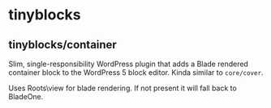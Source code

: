 # tinyblocks

## tinyblocks/container

Slim, single-responsibility WordPress plugin that adds a Blade rendered container block to the WordPress 5 block editor. Kinda similar to `core/cover`.

Uses Roots\view for blade rendering. If not present it will fall back to BladeOne.
